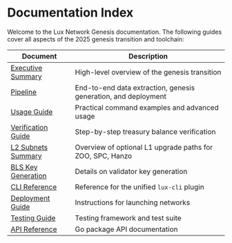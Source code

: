 # Documentation Index

Welcome to the Lux Network Genesis documentation. The following guides cover all aspects of the 2025 genesis transition and toolchain:

| Document                         | Description                                           |
|----------------------------------|-------------------------------------------------------|
| [Executive Summary](EXECUTIVE_SUMMARY.md)    | High-level overview of the genesis transition           |
| [Pipeline](PIPELINE.md)          | End-to-end data extraction, genesis generation, and deployment |
| [Usage Guide](USAGE.md)          | Practical command examples and advanced usage         |
| [Verification Guide](VERIFICATION.md) | Step-by-step treasury balance verification            |
| [L2 Subnets Summary](L2-SUMMARY.md) | Overview of optional L1 upgrade paths for ZOO, SPC, Hanzo |
| [BLS Key Generation](KEYGEN.md)  | Details on validator key generation                    |
| [CLI Reference](LUX-CLI.md)      | Reference for the unified `lux-cli` plugin            |
| [Deployment Guide](DEPLOYMENT_GUIDE.md) | Instructions for launching networks                  |
| [Testing Guide](TESTING.md)      | Testing framework and test suite                      |
| [API Reference](API.md)          | Go package API documentation                          |
